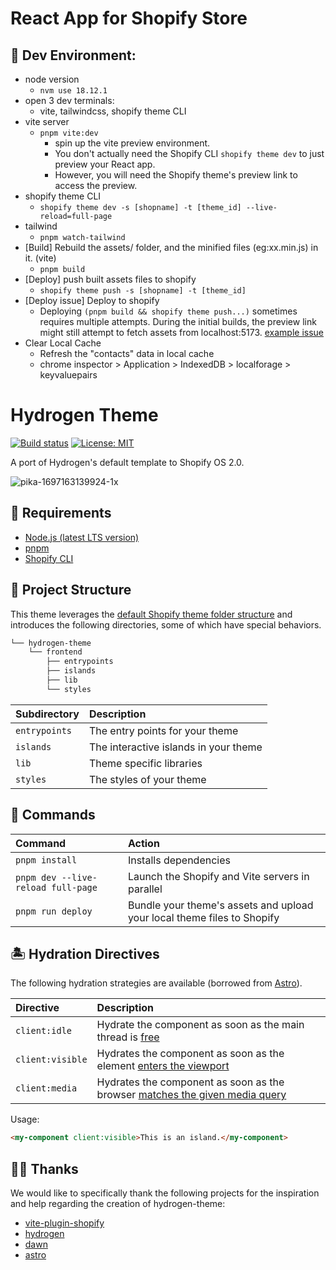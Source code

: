 # React App for Shopify Store

## 🔨 Dev Environment:
- node version
    - `nvm use 18.12.1`
- open 3 dev terminals: 
    - vite, tailwindcss, shopify theme CLI
- vite server
    - `pnpm vite:dev `
        - spin up the vite preview environment. 
        - You don't actually need the Shopify CLI `shopify theme dev` to just preview your React app.
        - However, you will need the Shopify theme's preview link to access the preview.
- shopify theme CLI 
    - `shopify theme dev -s [shopname] -t [theme_id] --live-reload=full-page`
- tailwind
    - `pnpm watch-tailwind`
- [Build] Rebuild the assets/ folder, and the minified files (eg:xx.min.js) in it. (vite)
    - `pnpm build`
- [Deploy] push built assets files to shopify
    - `shopify theme push -s [shopname] -t [theme_id]`
- [Deploy issue] Deploy to shopify
    - Deploying `(pnpm build && shopify theme push...)` sometimes requires multiple attempts. During the initial builds, the preview link might still attempt to fetch assets from localhost:5173.
    [example issue](https://github.com/barrel/shopify-vite/issues/103)
- Clear Local Cache 
    - Refresh the "contacts" data in local cache
    - chrome inspector > Application > IndexedDB > localforage > keyvaluepairs

# Hydrogen Theme

[![Build status](https://github.com/montalvomiguelo/hydrogen-theme/actions/workflows/ci.yml/badge.svg?branch=main)](https://github.com/montalvomiguelo/hydrogen-theme/actions/workflows/ci.yml?query=branch%3Amain)
[![License: MIT](https://img.shields.io/badge/License-MIT-green.svg)](https://github.com/montalvomiguelo/hydrogen-theme/blob/main/LICENSE.md)

A port of Hydrogen's default template to Shopify OS 2.0.

![pika-1697163139924-1x](https://github.com/montalvomiguelo/hydrogen-theme/assets/5134470/d92f6135-62d8-4a7d-a612-c812c6652da1)

## 🔨 Requirements

- [Node.js (latest LTS version)](https://nodejs.org/en/)
- [pnpm](https://pnpm.io/)
- [Shopify CLI](https://shopify.dev/themes/tools/cli)

## 🚀 Project Structure

This theme leverages the [default Shopify theme folder structure](https://shopify.dev/themes/tools/github#repository-structure) and introduces the following directories, some of which have special behaviors.

```bash
└── hydrogen-theme
    └── frontend
        ├── entrypoints
        ├── islands
        ├── lib
        └── styles
```

| Subdirectory  | Description                           |
| :------------ | :------------------------------------ |
| `entrypoints` | The entry points for your theme       |
| `islands`     | The interactive islands in your theme |
| `lib`         | Theme specific libraries              |
| `styles`      | The styles of your theme              |

## 🧞 Commands

| Command                            | Action                                                                  |
| :--------------------------------- | :---------------------------------------------------------------------- |
| `pnpm install`                     | Installs dependencies                                                   |
| `pnpm dev --live-reload full-page` | Launch the Shopify and Vite servers in parallel                         |
| `pnpm run deploy`                  | Bundle your theme's assets and upload your local theme files to Shopify |

## 🏝️ Hydration Directives

The following hydration strategies are available (borrowed from [Astro](https://docs.astro.build/en/concepts/islands/)).

| Directive        | Description                                                                                                                                       |
| :--------------- | :------------------------------------------------------------------------------------------------------------------------------------------------ |
| `client:idle`    | Hydrate the component as soon as the main thread is [free](https://developer.mozilla.org/en-US/docs/Web/API/Window/requestIdleCallback)           |
| `client:visible` | Hydrates the component as soon as the element [enters the viewport](https://developer.mozilla.org/en-US/docs/Web/API/Intersection_Observer_API)   |
| `client:media`   | Hydrates the component as soon as the browser [matches the given media query](https://developer.mozilla.org/en-US/docs/Web/API/Window/matchMedia) |

Usage:

```html
<my-component client:visible>This is an island.</my-component>
```

## 🙇‍♂️ Thanks

We would like to specifically thank the following projects for the inspiration and help regarding the creation of hydrogen-theme:

- [vite-plugin-shopify](https://github.com/barrel/shopify-vite)
- [hydrogen](https://github.com/Shopify/hydrogen)
- [dawn](https://github.com/Shopify/dawn)
- [astro](https://github.com/withastro/astro)
